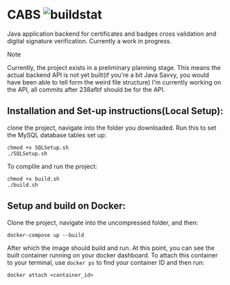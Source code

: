  # CABS ![buildstat](https://github.com/samvictordr/CAB-System/actions/workflows/Build.yml/badge.svg)
Java application backend for certificates and badges cross validation and digital signature verification. Currently a work in progress.


> [!NOTE]
> Currently, the project exists in a preliminary planning stage. This means the actual backend API is not yet built(if you're a bit Java Savvy, you would have been able to tell form the weird file structure)
> I'm currently working on the API, all commits after 238afbf should be for the API.

## Installation and Set-up instructions(Local Setup):
clone the project, navigate into the folder you downloaded. Run this to set the MySQL database tables set up:

```shell
chmod +x SQLSetup.sh
./SQLSetup.sh
```

To complile and run the project:

```shell
chmod +x build.sh
./build.sh
```

## Setup and build on Docker:
Clone the project, navigate into the uncompressed folder, and then:

```shell
docker-compose up --build
```

After which the image should build and run. At this point, you can see the built container running on your docker dashboard. To attach this container to your terminal, use ```docker ps``` to find your container ID and then run:

```shell
docker attach <container_id>
```

